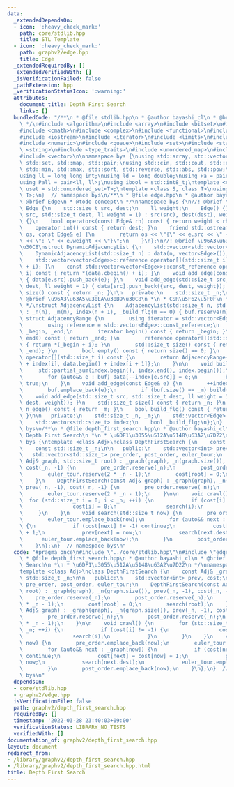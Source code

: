 ```yaml
---
data:
  _extendedDependsOn:
  - icon: ':heavy_check_mark:'
    path: core/stdlib.hpp
    title: STL Template
  - icon: ':heavy_check_mark:'
    path: graphv2/edge.hpp
    title: Edge
  _extendedRequiredBy: []
  _extendedVerifiedWith: []
  _isVerificationFailed: false
  _pathExtension: hpp
  _verificationStatusIcon: ':warning:'
  attributes:
    document_title: Depth First Search
    links: []
  bundledCode: "/**\n * @file stdlib.hpp\n * @author bayashi_cl\n * @brief STL Template\n\
    \ */\n#include <algorithm>\n#include <array>\n#include <bitset>\n#include <cassert>\n\
    #include <cmath>\n#include <complex>\n#include <functional>\n#include <iomanip>\n\
    #include <iostream>\n#include <iterator>\n#include <limits>\n#include <map>\n\
    #include <numeric>\n#include <queue>\n#include <set>\n#include <stack>\n#include\
    \ <string>\n#include <type_traits>\n#include <unordered_map>\n#include <unordered_set>\n\
    #include <vector>\n\nnamespace bys {\nusing std::array, std::vector, std::string,\
    \ std::set, std::map, std::pair;\nusing std::cin, std::cout, std::endl;\nusing\
    \ std::min, std::max, std::sort, std::reverse, std::abs, std::pow;\n\n// alias\n\
    using ll = long long int;\nusing ld = long double;\nusing Pa = pair<int, int>;\n\
    using Pall = pair<ll, ll>;\nusing ibool = std::int8_t;\ntemplate <class T>\nusing\
    \ uset = std::unordered_set<T>;\ntemplate <class S, class T>\nusing umap = std::unordered_map<S,\
    \ T>;\n}  // namespace bys\n/**\n * @file edge.hpp\n * @author bayashi_cl\n *\
    \ @brief Edge\n * @todo concept\n */\nnamespace bys {\n//! @brief \u8FBA\nstruct\
    \ Edge {\n    std::size_t src, dest;\n    ll weight;\n    Edge() {}\n    Edge(std::size_t\
    \ src, std::size_t dest, ll weight = 1) : src(src), dest(dest), weight(weight)\
    \ {}\n    bool operator<(const Edge& rh) const { return weight < rh.weight; }\n\
    \    operator int() const { return dest; }\n    friend std::ostream& operator<<(std::ostream&\
    \ os, const Edge& e) {\n        return os << \"{\" << e.src << \" -> \" << e.dest\
    \ << \": \" << e.weight << \"}\";\n    }\n};\n//! @brief \u96A3\u63A5\u30EA\u30B9\
    \u30C8\nstruct DynamicAdjacencyList {\n    std::vector<std::vector<Edge>> data;\n\
    \    DynamicAdjacencyList(std::size_t n) : data(n, vector<Edge>()), _n(n) {}\n\
    \    std::vector<vector<Edge>>::reference operator[](std::size_t i) { return *(data.begin()\
    \ + i); }\n    const std::vector<vector<Edge>>::const_reference operator[](std::size_t\
    \ i) const { return *(data.cbegin() + i); }\n    void add_edge(const Edge& e)\
    \ { data[e.src].push_back(e); }\n    void add_edge(std::size_t src, std::size_t\
    \ dest, ll weight = 1) { data[src].push_back({src, dest, weight}); }\n    std::size_t\
    \ size() const { return _n; }\n\n   private:\n    std::size_t _n;\n};\n/**\n *\
    \ @brief \u96A3\u63A5\u30EA\u30B9\u30C8\n *\n * CSR\u5F62\u5F0F\n * See: https://qiita.com/Nachia/items/d420c08b333296f54526\n\
    \ */\nstruct AdjacencyList {\n    AdjacencyList(std::size_t n, std::size_t m)\
    \ : _n(n), _m(m), index(n + 1), _build_flg(m == 0) { buf.reserve(m); }\n\n   \
    \ struct AdjacencyRange {\n        using iterator = std::vector<Edge>::const_iterator;\n\
    \        using reference = std::vector<Edge>::const_reference;\n        iterator\
    \ _begin, _end;\n        iterator begin() const { return _begin; }\n        iterator\
    \ end() const { return _end; }\n        reference operator[](std::size_t i) const\
    \ { return *(_begin + i); }\n        std::size_t size() const { return std::distance(_begin,\
    \ _end); }\n        bool empty() const { return size() == 0; }\n    };\n    AdjacencyRange\
    \ operator[](std::size_t i) const {\n        return AdjacencyRange{data.begin()\
    \ + index[i], data.begin() + index[i + 1]};\n    }\n\n    void build() {\n   \
    \     std::partial_sum(index.begin(), index.end(), index.begin());\n        data.resize(_m);\n\
    \        for (auto&& e : buf) data[--index[e.src]] = e;\n        _build_flg =\
    \ true;\n    }\n    void add_edge(const Edge& e) {\n        ++index[e.src];\n\
    \        buf.emplace_back(e);\n        if (buf.size() == _m) build();\n    }\n\
    \    void add_edge(std::size_t src, std::size_t dest, ll weight = 1) { add_edge(Edge(src,\
    \ dest, weight)); }\n    std::size_t size() const { return _n; }\n    std::size_t\
    \ n_edge() const { return _m; }\n    bool build_flg() const { return _build_flg;\
    \ }\n\n   private:\n    std::size_t _n, _m;\n    std::vector<Edge> buf, data;\n\
    \    std::vector<std::size_t> index;\n    bool _build_flg;\n};\n}  // namespace\
    \ bys\n/**\n * @file depth_first_search.hpp\n * @author bayashi_cl\n * @brief\
    \ Depth First Search\n *\n * \u6DF1\u3055\u512A\u5148\u63A2\u7D22\n */\nnamespace\
    \ bys {\ntemplate <class Adj>\nclass DepthFirstSearch {\n    const Adj& _graph;\n\
    \    const std::size_t _n;\n\n   public:\n    std::vector<int> prev, cost;\n \
    \   std::vector<std::size_t> pre_order, post_order, euler_tour;\n    DepthFirstSearch(const\
    \ Adj& graph, std::size_t root) : _graph(graph), _n(graph.size()), prev(_n, -1),\
    \ cost(_n, -1) {\n        pre_order.reserve(_n);\n        post_order.reserve(_n);\n\
    \        euler_tour.reserve(2 * _n - 1);\n        cost[root] = 0;\n        search(root);\n\
    \    }\n    DepthFirstSearch(const Adj& graph) : _graph(graph), _n(graph.size()),\
    \ prev(_n, -1), cost(_n, -1) {\n        pre_order.reserve(_n);\n        post_order.reserve(_n);\n\
    \        euler_tour.reserve(2 * _n - 1);\n    }\n\n    void crawl() {\n      \
    \  for (std::size_t i = 0; i < _n; ++i) {\n            if (cost[i] != -1) {\n\
    \                cost[i] = 0;\n                search(i);\n            }\n   \
    \     }\n    }\n    void search(std::size_t now) {\n        pre_order.emplace_back(now);\n\
    \        euler_tour.emplace_back(now);\n        for (auto&& next : _graph[now])\
    \ {\n            if (cost[next] != -1) continue;\n            cost[next] = cost[now]\
    \ + 1;\n            prev[next] = now;\n            search(next.dest);\n      \
    \      euler_tour.emplace_back(now);\n        }\n        post_order.emplace_back(now);\n\
    \    }\n};\n}  // namespace bys\n"
  code: "#pragma once\n#include \"../core/stdlib.hpp\"\n#include \"edge.hpp\"\n/**\n\
    \ * @file depth_first_search.hpp\n * @author bayashi_cl\n * @brief Depth First\
    \ Search\n *\n * \u6DF1\u3055\u512A\u5148\u63A2\u7D22\n */\nnamespace bys {\n\
    template <class Adj>\nclass DepthFirstSearch {\n    const Adj& _graph;\n    const\
    \ std::size_t _n;\n\n   public:\n    std::vector<int> prev, cost;\n    std::vector<std::size_t>\
    \ pre_order, post_order, euler_tour;\n    DepthFirstSearch(const Adj& graph, std::size_t\
    \ root) : _graph(graph), _n(graph.size()), prev(_n, -1), cost(_n, -1) {\n    \
    \    pre_order.reserve(_n);\n        post_order.reserve(_n);\n        euler_tour.reserve(2\
    \ * _n - 1);\n        cost[root] = 0;\n        search(root);\n    }\n    DepthFirstSearch(const\
    \ Adj& graph) : _graph(graph), _n(graph.size()), prev(_n, -1), cost(_n, -1) {\n\
    \        pre_order.reserve(_n);\n        post_order.reserve(_n);\n        euler_tour.reserve(2\
    \ * _n - 1);\n    }\n\n    void crawl() {\n        for (std::size_t i = 0; i <\
    \ _n; ++i) {\n            if (cost[i] != -1) {\n                cost[i] = 0;\n\
    \                search(i);\n            }\n        }\n    }\n    void search(std::size_t\
    \ now) {\n        pre_order.emplace_back(now);\n        euler_tour.emplace_back(now);\n\
    \        for (auto&& next : _graph[now]) {\n            if (cost[next] != -1)\
    \ continue;\n            cost[next] = cost[now] + 1;\n            prev[next] =\
    \ now;\n            search(next.dest);\n            euler_tour.emplace_back(now);\n\
    \        }\n        post_order.emplace_back(now);\n    }\n};\n}  // namespace\
    \ bys\n"
  dependsOn:
  - core/stdlib.hpp
  - graphv2/edge.hpp
  isVerificationFile: false
  path: graphv2/depth_first_search.hpp
  requiredBy: []
  timestamp: '2022-03-28 23:40:03+09:00'
  verificationStatus: LIBRARY_NO_TESTS
  verifiedWith: []
documentation_of: graphv2/depth_first_search.hpp
layout: document
redirect_from:
- /library/graphv2/depth_first_search.hpp
- /library/graphv2/depth_first_search.hpp.html
title: Depth First Search
---
```

